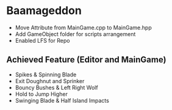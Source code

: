 # Baamageddon
* Move Attribute from MainGame.cpp to MainGame.hpp
* Add GameObject folder for scripts arrangement
* Enabled LFS for Repo
## Achieved Feature (Editor and MainGame)
* Spikes & Spinning Blade 
* Exit Doughnut and Sprinker
* Bouncy Bushes & Left Right Wolf
* Hold to Jump Higher
* Swinging Blade & Half Island Impacts
